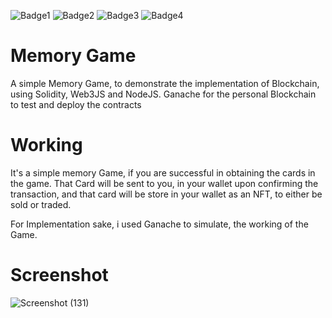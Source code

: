 ![Badge1](https://img.shields.io/badge/Ethereum-3C3C3D?style=for-the-badge&logo=Ethereum&logoColor=white)
![Badge2](https://img.shields.io/badge/React-20232A?style=for-the-badge&logo=react&logoColor=61DAFB)
![Badge3](https://img.shields.io/badge/Visual_Studio_Code-0078D4?style=for-the-badge&logo=visual%20studio%20code&logoColor=white)
![Badge4](https://img.shields.io/badge/Solidity-e6e6e6?style=for-the-badge&logo=solidity&logoColor=black)

# Memory Game 

A simple Memory Game, to demonstrate the implementation of Blockchain, using Solidity, Web3JS and NodeJS. Ganache for the personal Blockchain to test and deploy the contracts

# Working 

It's a simple memory Game, if you are successful in obtaining the cards in the game.
That Card will be sent to you, in your wallet upon confirming the transaction, and that card will be store in your wallet as an NFT, to either be sold or traded.

For Implementation sake, i used Ganache to simulate, the working of the Game.

# Screenshot


![Screenshot (131)](https://user-images.githubusercontent.com/57758789/169658040-3cc0f0f8-3ccc-4c72-81ed-3c760c60099a.png)

